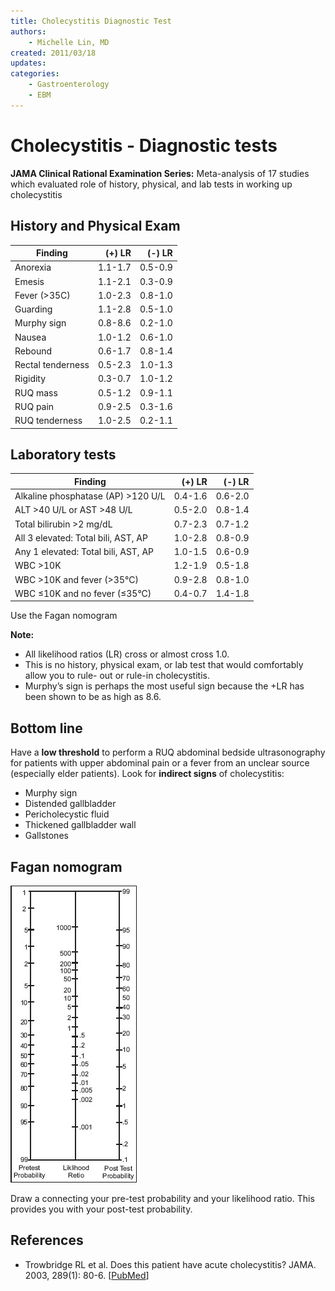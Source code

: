 ```yaml
---
title: Cholecystitis Diagnostic Test
authors:
    - Michelle Lin, MD
created: 2011/03/18
updates:
categories:
    - Gastroenterology
    - EBM
---
```


# Cholecystitis - Diagnostic tests

**JAMA Clinical Rational Examination Series:**
Meta-analysis of 17 studies which evaluated role of history, physical, and lab tests in working up cholecystitis

## History and Physical Exam

| **Finding**          | **(+) LR** | **(-) LR** |
| -------------------- | ---------: | ---------: |
| Anorexia             |    1.1-1.7 |    0.5-0.9 |
| Emesis               |    1.1-2.1 |    0.3-0.9 |
| Fever (&gt;35C)      |    1.0-2.3 |    0.8-1.0 |
| Guarding             |    1.1-2.8 |    0.5-1.0 |
| Murphy sign          |    0.8-8.6 |    0.2-1.0 |
| Nausea               |    1.0-1.2 |    0.6-1.0 |
| Rebound              |    0.6-1.7 |    0.8-1.4 |
| Rectal tenderness    |    0.5-2.3 |    1.0-1.3 |
| Rigidity             |    0.3-0.7 |    1.0-1.2 |
| RUQ mass             |    0.5-1.2 |    0.9-1.1 |
| RUQ pain             |    0.9-2.5 |    0.3-1.6 |
| RUQ tenderness       |    1.0-2.5 |    0.2-1.1 |

## Laboratory tests

| **Finding**                                   | **(+) LR** | **(-) LR** |
| --------------------------------------------- | ---------: | ---------: |
| Alkaline phosphatase (AP) &gt;120 U/L         |    0.4-1.6 |    0.6-2.0 |
| ALT &gt;40 U/L or AST &gt;48 U/L              |    0.5-2.0 |    0.8-1.4 |
| Total bilirubin &gt;2 mg/dL                   |    0.7-2.3 |    0.7-1.2 |
| All 3 elevated: Total bili, AST, AP           |    1.0-2.8 |    0.8-0.9 |
| Any 1 elevated: Total bili, AST, AP           |    1.0-1.5 |    0.6-0.9 |
| WBC &gt;10K                                   |    1.2-1.9 |    0.5-1.8 |
| WBC &gt;10K and fever (&gt;35&deg;C)          |    0.9-2.8 |    0.8-1.0 |
| WBC &le;10K and no fever (&le;35&deg;C)       |    0.4-0.7 |    1.4-1.8 |

Use the Fagan nomogram

**Note:**

- All likelihood ratios (LR) cross or almost cross 1.0.
- This is no history, physical exam, or lab test that would comfortably allow you to rule- out or rule-in cholecystitis.
- Murphy’s sign is perhaps the most useful sign because the +LR has been shown to be as high as 8.6.

## Bottom line

Have a **low threshold** to perform a RUQ abdominal bedside ultrasonography for patients with upper abdominal pain or a fever from an unclear source (especially elder patients). Look for **indirect signs** of cholecystitis:

- Murphy sign
- Distended gallbladder
- Pericholecystic fluid
- Thickened gallbladder wall 
- Gallstones

## Fagan nomogram

![Fagan nomogram](media/cholecystitis-diagnosis_image-1.png)

Draw a connecting your pre-test probability and your likelihood ratio. This provides you with your post-test probability.

## References

- Trowbridge RL et al. Does this patient have acute cholecystitis? JAMA. 2003, 289(1): 80-6. [[PubMed](https://www.ncbi.nlm.nih.gov/pubmed/?term=12503981)]
